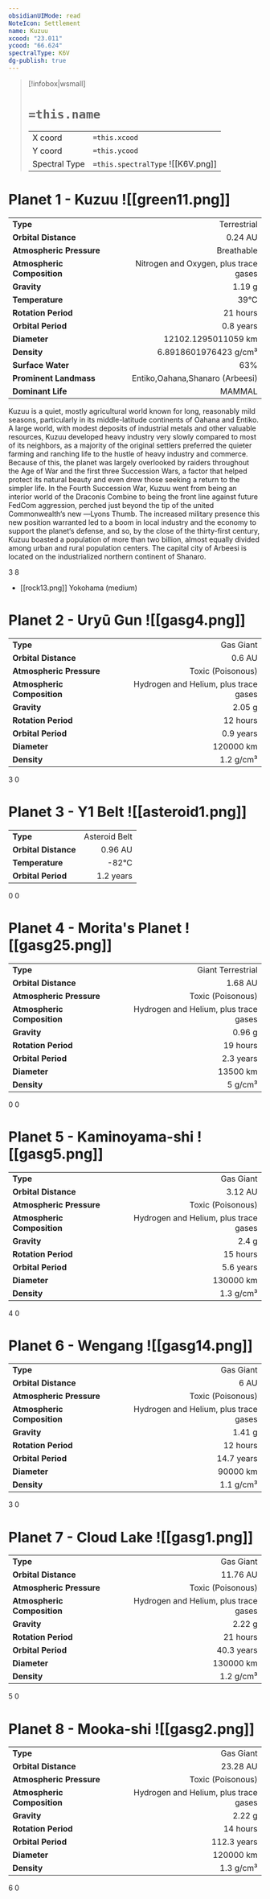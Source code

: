 ```yaml
---
obsidianUIMode: read
NoteIcon: Settlement
name: Kuzuu
xcood: "23.011"
ycood: "66.624"
spectralType: K6V
dg-publish: true
---
```

> [!infobox|wsmall]
> # `=this.name`
> | | |
> | - | - |
> | X coord | `=this.xcood` |
> | Y coord| `=this.ycood` |
> | Spectral Type | `=this.spectralType` ![[K6V.png]] |

# Planet 1 - Kuzuu ![[green11.png]]
|                             |                           |
| --------------------------- | -------------------------:|
| **Type**                    |             Terrestrial |
| **Orbital Distance**        |   0.24 AU |
| **Atmospheric Pressure**    |       Breathable |
| **Atmospheric Composition** |      Nitrogen and Oxygen, plus trace gases |
| **Gravity**                 |        1.19 g |
| **Temperature**             |    39°C |
| **Rotation Period**         |  21 hours |
| **Orbital Period** | 0.8 years |
| **Diameter**                |      12102.1295011059 km | 
| **Density**                 |    6.8918601976423 g/cm³ |
| **Surface Water**           |           63% | 
| **Prominent Landmass**      |         Entiko,Oahana,Shanaro (Arbeesi) | 
| **Dominant Life**           |         MAMMAL |

Kuzuu is a quiet, mostly agricultural world known for long, reasonably mild seasons, particularly in its middle-latitude continents of Oahana and Entiko. A large world, with modest deposits of industrial metals and other valuable resources, Kuzuu developed heavy industry very slowly compared to most of its neighbors, as a majority of the original settlers preferred the quieter farming and ranching life to the hustle of heavy industry and commerce. Because of this, the planet was largely overlooked by raiders throughout the Age of War and the first three Succession Wars, a factor that helped protect its natural beauty and even drew those seeking a return to the simpler life. In the Fourth Succession War, Kuzuu went from being an interior world of the Draconis Combine to being the front line against future FedCom aggression, perched just beyond the tip of the united Commonwealth‘s new ―Lyons Thumb. The increased military presence this new position warranted led to a boom in local industry and the economy to support the planet‘s defense, and so, by the close of the thirty-first century, Kuzuu boasted a population of more than two billion, almost equally divided among urban and rural population centers. The capital city of Arbeesi is located on the industrialized northern continent of Shanaro.

3
8

- [[rock13.png]] Yokohama (medium)

# Planet 2 - Uryū Gun ![[gasg4.png]]
|                             |                           |
| --------------------------- | -------------------------:|
| **Type**                    |             Gas Giant |
| **Orbital Distance**        |   0.6 AU |
| **Atmospheric Pressure**    |       Toxic (Poisonous) |
| **Atmospheric Composition** |      Hydrogen and Helium, plus trace gases |
| **Gravity**                 |        2.05 g |
| **Rotation Period**         |  12 hours |
| **Orbital Period** | 0.9 years |
| **Diameter**                |      120000 km | 
| **Density**                 |    1.2 g/cm³ |



3
0



# Planet 3 - Y1 Belt ![[asteroid1.png]]
|                             |                           |
| --------------------------- | -------------------------:|
| **Type**                    |             Asteroid Belt |
| **Orbital Distance**        |   0.96 AU |
| **Temperature**             |    -82°C |
| **Orbital Period** | 1.2 years |



0
0



# Planet 4 - Morita's Planet ![[gasg25.png]]
|                             |                           |
| --------------------------- | -------------------------:|
| **Type**                    |             Giant Terrestrial |
| **Orbital Distance**        |   1.68 AU |
| **Atmospheric Pressure**    |       Toxic (Poisonous) |
| **Atmospheric Composition** |      Hydrogen and Helium, plus trace gases |
| **Gravity**                 |        0.96 g |
| **Rotation Period**         |  19 hours |
| **Orbital Period** | 2.3 years |
| **Diameter**                |      13500 km | 
| **Density**                 |    5 g/cm³ |



0
0



# Planet 5 - Kaminoyama-shi ![[gasg5.png]]
|                             |                           |
| --------------------------- | -------------------------:|
| **Type**                    |             Gas Giant |
| **Orbital Distance**        |   3.12 AU |
| **Atmospheric Pressure**    |       Toxic (Poisonous) |
| **Atmospheric Composition** |      Hydrogen and Helium, plus trace gases |
| **Gravity**                 |        2.4 g |
| **Rotation Period**         |  15 hours |
| **Orbital Period** | 5.6 years |
| **Diameter**                |      130000 km | 
| **Density**                 |    1.3 g/cm³ |



4
0



# Planet 6 - Wengang ![[gasg14.png]]
|                             |                           |
| --------------------------- | -------------------------:|
| **Type**                    |             Gas Giant |
| **Orbital Distance**        |   6 AU |
| **Atmospheric Pressure**    |       Toxic (Poisonous) |
| **Atmospheric Composition** |      Hydrogen and Helium, plus trace gases |
| **Gravity**                 |        1.41 g |
| **Rotation Period**         |  12 hours |
| **Orbital Period** | 14.7 years |
| **Diameter**                |      90000 km | 
| **Density**                 |    1.1 g/cm³ |



3
0



# Planet 7 - Cloud Lake ![[gasg1.png]]
|                             |                           |
| --------------------------- | -------------------------:|
| **Type**                    |             Gas Giant |
| **Orbital Distance**        |   11.76 AU |
| **Atmospheric Pressure**    |       Toxic (Poisonous) |
| **Atmospheric Composition** |      Hydrogen and Helium, plus trace gases |
| **Gravity**                 |        2.22 g |
| **Rotation Period**         |  21 hours |
| **Orbital Period** | 40.3 years |
| **Diameter**                |      130000 km | 
| **Density**                 |    1.2 g/cm³ |



5
0



# Planet 8 - Mooka-shi ![[gasg2.png]]
|                             |                           |
| --------------------------- | -------------------------:|
| **Type**                    |             Gas Giant |
| **Orbital Distance**        |   23.28 AU |
| **Atmospheric Pressure**    |       Toxic (Poisonous) |
| **Atmospheric Composition** |      Hydrogen and Helium, plus trace gases |
| **Gravity**                 |        2.22 g |
| **Rotation Period**         |  14 hours |
| **Orbital Period** | 112.3 years |
| **Diameter**                |      120000 km | 
| **Density**                 |    1.3 g/cm³ |



6
0



